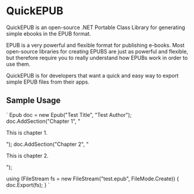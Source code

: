 # QuickEPUB #

QuickEPUB is an open-source .NET Portable Class Library for generating simple ebooks in the EPUB format.

EPUB is a very powerful and flexible format for publishing e-books. Most open-source libraries for creating EPUBS are just as powerful and flexible, but therefore require you to really understand how EPUBs work in order to use them.

QuickEPUB is for developers that want a quick and easy way to export simple EPUB files from their apps.

## Sample Usage ##

`
Epub doc = new Epub("Test Title", "Test Author");
doc.AddSection("Chapter 1", "<p>This is chapter 1.</p>");
doc.AddSection("Chapter 2", "<p>This is chapter 2.</p>");

using (FileStream fs = new FileStream("test.epub", FileMode.Create))
{
    doc.Export(fs);
}
`
